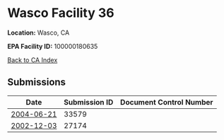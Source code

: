 # Wasco Facility 36

**Location:** Wasco, CA

**EPA Facility ID:** 100000180635

[Back to CA Index](../../index.md)

## Submissions

| Date | Submission ID | Document Control Number |
|------|--------------|-------------------------|
| [2004-06-21](submissions/33579.md) | 33579 |  |
| [2002-12-03](submissions/27174.md) | 27174 |  |
